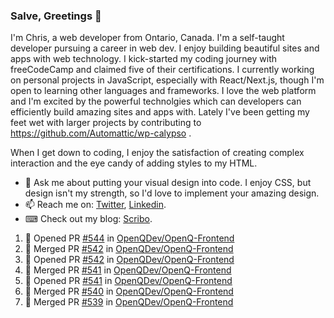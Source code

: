 ### Salve, Greetings 👋

I'm Chris, a web developer from Ontario, Canada. I'm a self-taught developer pursuing a career in web dev. I enjoy building beautiful sites and apps with web technology.
I kick-started my coding journey with freeCodeCamp and claimed five of their certifications.  I currently working on personal projects in JavaScript, especially with React/Next.js, though I'm open to learning other languages and frameworks. I love the web platform and I'm excited by the powerful technolgies which can developers can efficiently build amazing sites and apps with. Lately I've been getting my feet wet with larger projects by contributing to https://github.com/Automattic/wp-calypso .

When I get down to coding, I enjoy the satisfaction of creating complex interaction and the eye candy of adding styles to my HTML. 

- 💬 Ask me about putting your visual design into code. I enjoy CSS, but design isn't my strength, so I'd love to implement your amazing design.
- 📫 Reach me on: [Twitter](https://twitter.com/Christo28120856), [Linkedin](https://www.linkedin.com/in/christopher-stevers-07b9a5204/).
- ⌨ Check out my blog: [Scribo](https://christopherstevers.cf).
<!--
**Christopher-Stevers/Christopher-Stevers** is a ✨ _special_ ✨ repository because its `README.md` (this file) appears on your GitHub profile.

Here are some ideas to get you started:

- 🔭 I’m currently working on ...
- 🌱 I’m currently learning ...
- 👯 I’m looking to collaborate on ...
- 🤔 I’m looking for help with ...
- 😄 Pronouns: ...
- ⚡ Fun fact: ...
-->

<!--START_SECTION:activity-->
1. 💪 Opened PR [#544](https://github.com/OpenQDev/OpenQ-Frontend/pull/544) in [OpenQDev/OpenQ-Frontend](https://github.com/OpenQDev/OpenQ-Frontend)
2. 🎉 Merged PR [#542](https://github.com/OpenQDev/OpenQ-Frontend/pull/542) in [OpenQDev/OpenQ-Frontend](https://github.com/OpenQDev/OpenQ-Frontend)
3. 💪 Opened PR [#542](https://github.com/OpenQDev/OpenQ-Frontend/pull/542) in [OpenQDev/OpenQ-Frontend](https://github.com/OpenQDev/OpenQ-Frontend)
4. 🎉 Merged PR [#541](https://github.com/OpenQDev/OpenQ-Frontend/pull/541) in [OpenQDev/OpenQ-Frontend](https://github.com/OpenQDev/OpenQ-Frontend)
5. 💪 Opened PR [#541](https://github.com/OpenQDev/OpenQ-Frontend/pull/541) in [OpenQDev/OpenQ-Frontend](https://github.com/OpenQDev/OpenQ-Frontend)
6. 🎉 Merged PR [#540](https://github.com/OpenQDev/OpenQ-Frontend/pull/540) in [OpenQDev/OpenQ-Frontend](https://github.com/OpenQDev/OpenQ-Frontend)
7. 🎉 Merged PR [#539](https://github.com/OpenQDev/OpenQ-Frontend/pull/539) in [OpenQDev/OpenQ-Frontend](https://github.com/OpenQDev/OpenQ-Frontend)
<!--END_SECTION:activity-->
